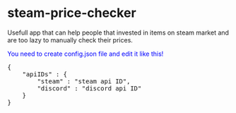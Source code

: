 # steam-price-checker


Usefull app that can help people that invested in items on steam market and are too lazy to manually check their prices.

<span style="color:blue">You need to create config.json file and edit it like this!</span>
<br>
<pre>{
	"apiIDs" : {
		"steam" : "steam api ID",
		"discord" : "discord api ID"
	}
}</pre>